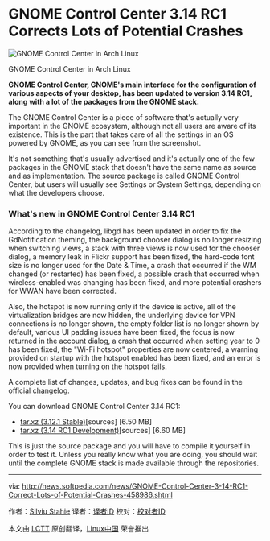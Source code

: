 GNOME Control Center 3.14 RC1 Corrects Lots of Potential Crashes
================================================================================
![GNOME Control Center in Arch Linux](http://i1-news.softpedia-static.com/images/news2/GNOME-Control-Center-3-14-RC1-Correct-Lots-of-Potential-Crashes-458986-2.jpg)

GNOME Control Center in Arch Linux

**GNOME Control Center, GNOME's main interface for the configuration of various aspects of your desktop, has been updated to version 3.14 RC1, along with a lot of the packages from the GNOME stack.**

The GNOME Control Center is a piece of software that's actually very important in the GNOME ecosystem, although not all users are aware of its existence. This is the part that takes care of all the settings in an OS powered by GNOME, as you can see from the screenshot.

It's not something that's usually advertised and it's actually one of the few packages in the GNOME stack that doesn't have the same name as source and as implementation. The source package is called GNOME Control Center, but users will usually see Settings or System Settings, depending on what the developers choose.

### What's new in GNOME Control Center 3.14 RC1 ###

According to the changelog, libgd has been updated in order to fix the GdNotification theming, the background chooser dialog is no longer resizing when switching views, a stack with three views is now used for the chooser dialog, a memory leak in Flickr support has been fixed, the hard-code font size is no longer used for the Date & Time, a crash that occurred if the WM changed (or restarted) has been fixed, a possible crash that occurred when wireless-enabled was changing has been fixed, and more potential crashers for WWAN have been corrected.

Also, the hotspot is now running only if the device is active, all of the virtualization bridges are now hidden, the underlying device for VPN connections is no longer shown, the empty folder list is no longer shown by default, various UI padding issues have been fixed, the focus is now returned in the account dialog, a crash that occurred when setting year to 0 has been fixed, the "Wi-Fi hotspot" properties are now centered, a warning provided on startup with the hotspot enabled has been fixed, and an error is now provided when turning on the hotspot fails.

A complete list of changes, updates, and bug fixes can be found in the official [changelog][1].

You can download GNOME Control Center 3.14 RC1:

- [tar.xz (3.12.1 Stable)][2][sources] [6.50 MB]
- [tar.xz (3.14 RC1 Development)][3][sources] [6.60 MB]

This is just the source package and you will have to compile it yourself in order to test it. Unless you really know what you are doing, you should wait until the complete GNOME stack is made available through the repositories.

--------------------------------------------------------------------------------

via: http://news.softpedia.com/news/GNOME-Control-Center-3-14-RC1-Correct-Lots-of-Potential-Crashes-458986.shtml

作者：[Silviu Stahie][a]
译者：[译者ID](https://github.com/译者ID)
校对：[校对者ID](https://github.com/校对者ID)

本文由 [LCTT](https://github.com/LCTT/TranslateProject) 原创翻译，[Linux中国](http://linux.cn/) 荣誉推出

[a]:http://news.softpedia.com/editors/browse/silviu-stahie
[1]:http://ftp.acc.umu.se/pub/GNOME/sources/gnome-control-center/3.13/gnome-control-center-3.13.92.news
[2]:http://ftp.acc.umu.se/pub/GNOME/sources/gnome-control-center/3.12/gnome-control-center-3.12.1.tar.xz
[3]:http://ftp.acc.umu.se/pub/GNOME/sources/gnome-control-center/3.13/gnome-control-center-3.13.92.tar.xz